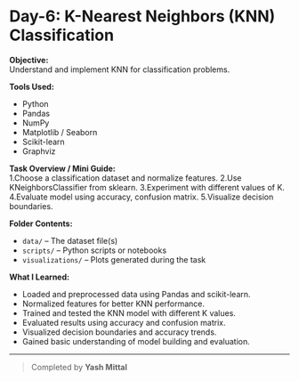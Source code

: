 # Day-6: K-Nearest Neighbors (KNN) Classification

**Objective:**  
Understand and implement KNN for classification problems.

**Tools Used:**  
- Python  
- Pandas  
- NumPy  
- Matplotlib / Seaborn  
- Scikit-learn  
- Graphviz

**Task Overview / Mini Guide:**  
1.Choose a classification dataset and normalize features.
2.Use KNeighborsClassifier from sklearn.
3.Experiment with different values of K.
4.Evaluate model using accuracy, confusion matrix.
5.Visualize decision boundaries.

**Folder Contents:**  
- `data/` – The dataset file(s)  
- `scripts/` – Python scripts or notebooks  
- `visualizations/` – Plots generated during the task  

**What I Learned:**  
- Loaded and preprocessed data using Pandas and scikit-learn.
- Normalized features for better KNN performance.
- Trained and tested the KNN model with different K values.
- Evaluated results using accuracy and confusion matrix.
- Visualized decision boundaries and accuracy trends.
- Gained basic understanding of model building and evaluation.
---
> Completed by **Yash Mittal**
